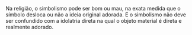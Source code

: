 ﻿Na religião, o simbolismo pode ser bom ou mau, na exata medida que o símbolo desloca ou não a ideia original adorada. E o simbolismo não deve ser confundido com a idolatria direta na qual o objeto material é direta e realmente adorado.